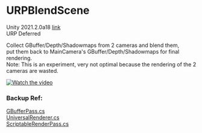 # URPBlendScene

Unity 2021.2.0a18 [link](https://unity3d.com/beta/2021.2a#downloads) \
URP Deferred

Collect GBuffer/Depth/Shadowmaps from 2 cameras and blend them, \
put them back to MainCamera's GBuffer/Depth/Shadowmaps for final rendering. \
Note: This is an experiment, very not optimal because the rendering of the 2 cameras are wasted.

[![Watch the video](https://img.youtube.com/vi/CU1drWhDj0I/hqdefault.jpg)](https://youtu.be/CU1drWhDj0I)

### Backup Ref:
[GBufferPass.cs](https://github.com/Unity-Technologies/Graphics/blob/master/com.unity.render-pipelines.universal/Runtime/Passes/GBufferPass.cs) \
[UniversalRenderer.cs](https://github.com/Unity-Technologies/Graphics/blob/master/com.unity.render-pipelines.universal/Runtime/UniversalRenderer.cs) \
[ScriptableRenderPass.cs](https://github.com/Unity-Technologies/Graphics/blob/master/com.unity.render-pipelines.universal/Runtime/Passes/ScriptableRenderPass.cs)
